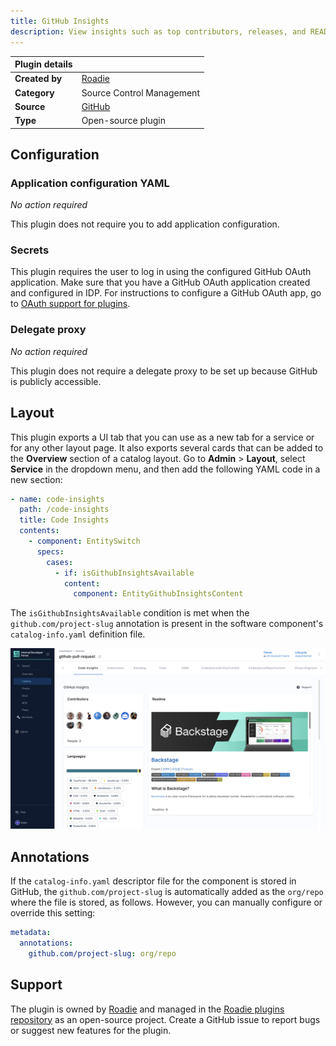 ```yaml
---
title: GitHub Insights
description: View insights such as top contributors, releases, and READMEs from GitHub.
---
```


| Plugin details |                                                                |
| -------------- | -------------------------------------------------------------- |
| **Created by** | [Roadie](https://roadie.io)                                    |
| **Category**   | Source Control Management                                      |
| **Source**     | [GitHub](https://github.com/roadieHQ/roadie-backstage-plugins) |
| **Type**       | Open-source plugin                                             |

## Configuration

### Application configuration YAML

_No action required_

This plugin does not require you to add application configuration.

### Secrets

This plugin requires the user to log in using the configured GitHub OAuth application. Make sure that you have a GitHub OAuth application created and configured in IDP. For instructions to configure a GitHub OAuth app, go to [OAuth support for plugins](../oauth-support-for-plugins.md).

### Delegate proxy

_No action required_

This plugin does not require a delegate proxy to be set up because GitHub is publicly accessible.

## Layout

This plugin exports a UI tab that you can use as a new tab for a service or for any other layout page. It also exports several cards that can be added to the **Overview** section of a catalog layout. Go to **Admin** > **Layout**, select **Service** in the dropdown menu, and then add the following YAML code in a new section:

```yaml
- name: code-insights
  path: /code-insights
  title: Code Insights
  contents:
    - component: EntitySwitch
      specs:
        cases:
          - if: isGithubInsightsAvailable
            content:
              component: EntityGithubInsightsContent
```

The `isGithubInsightsAvailable` condition is met when the `github.com/project-slug` annotation is present in the software component's `catalog-info.yaml` definition file.

![](./static/github-insights.png)

## Annotations

If the `catalog-info.yaml` descriptor file for the component is stored in GitHub, the `github.com/project-slug` is automatically added as the `org/repo` where the file is stored, as follows. However, you can manually configure or override this setting:

```yaml
metadata:
  annotations:
    github.com/project-slug: org/repo
```

## Support

The plugin is owned by [Roadie](https://roadie.io) and managed in the [Roadie plugins repository](https://github.com/roadieHQ/roadie-backstage-plugins) as an open-source project. Create a GitHub issue to report bugs or suggest new features for the plugin.
